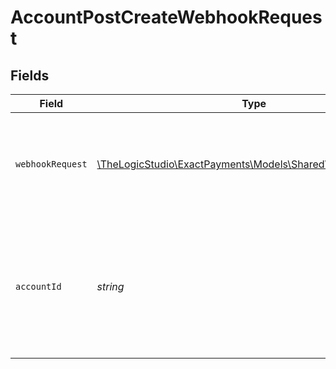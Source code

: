# AccountPostCreateWebhookRequest


## Fields

| Field                                                                                               | Type                                                                                                | Required                                                                                            | Description                                                                                         |
| --------------------------------------------------------------------------------------------------- | --------------------------------------------------------------------------------------------------- | --------------------------------------------------------------------------------------------------- | --------------------------------------------------------------------------------------------------- |
| `webhookRequest`                                                                                    | [\TheLogicStudio\ExactPayments\Models\Shared\WebhookRequest](../../models/shared/WebhookRequest.md) | :heavy_check_mark:                                                                                  | Fields that compose a webhook definition inside Exact Payments ecosystem.                           |
| `accountId`                                                                                         | *string*                                                                                            | :heavy_check_mark:                                                                                  | The Account identifier. Represents the Merchant that this operation is going to be executed for.    |